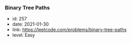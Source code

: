### Binary Tree Paths

* id: 257
* date: 2021-01-30
* link: https://leetcode.com/problems/binary-tree-paths
* level: Easy
